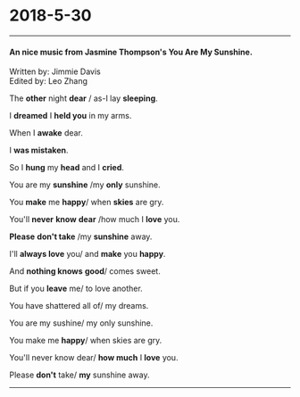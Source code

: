 2018-5-30
===
***

#### An nice music from Jasmine Thompson's You Are My Sunshine.<br>
Written by: Jimmie Davis<br>
Edited by: Leo Zhang<br>

The **other** night **dear** / as-I lay **sleeping**.<br>

I **dreamed** I **held you** in my arms.<br>

When I **awake** dear.<br>

I **was mistaken**.<br>

So I **hung** my **head** and I **cried**.<br>

You are my **sunshine** /my **only** sunshine.<br>

You **make** me **happy**/ when **skies** are gry.<br>

You'll **never** **know** **dear** /how much I **love** you.<br>

**Please** **don't take** /my **sunshine** away.<br>

I'll **always love** you/ and **make** you **happy**.<br>

And **nothing knows** **good**/ comes sweet.<br>

But if you **leave** me/ to love another.<br>

You have shattered all of/ my dreams.<br>

You are my sushine/ my only sunshine.<br>

You make me **happy**/ when skies are gry.<br>

You'll never know dear/ **how much** I **love** you.<br>

Please **don't** take/ **my** sunshine away.<br>



***